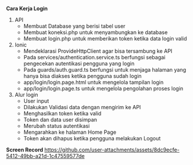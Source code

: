 **Cara Kerja Login**
1. API
   - Membuat Database yang berisi tabel user
   - Membuat koneksi.php untuk menyambungkan ke database
   - Membuat login.php untuk memberikan token ketika data login valid
2. Ionic
   - Mendeklarasi ProvideHttpClient agar bisa tersambung ke API
   - Pada services/authentication.service.ts berfungsi sebagai pengecekan autentikasi pengguna yang login
   - Pada guards/auth.guard.ts berfungsi untuk menjaga halaman yang hanya bisa diakses ketika pengguna sudah login
   - app/login/login.page.html untuk mengelola tampilan login
   - app/login/login.page.ts untuk mengelola pengolahan proses login
3. Alur login
   - User input
   - Dilakukan Validasi data dengan mengirim ke API
   - Menghasilkan token ketika valid
   - Token dan data user disimpan
   - Merubah status autentikasi
   - Mengarahkan ke halaman Home Page
   - Token akan dihapus ketika pengguna melakukan Logout


**Screen Record**
https://github.com/user-attachments/assets/8dc9ecfe-5412-49bb-a21d-1c47559577de

